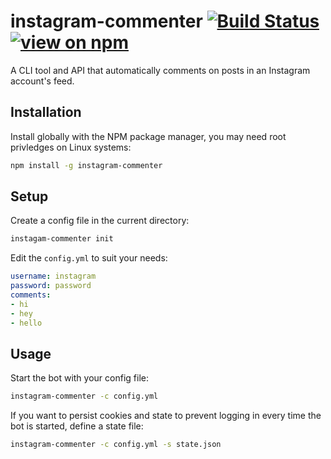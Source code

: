 # instagram-commenter [![Build Status](https://travis-ci.com/chewyiscrunchy/instagram-commenter.svg?branch=main)](https://travis-ci.com/chewyiscrunchy/instagram-commenter) [![view on npm](http://img.shields.io/npm/v/instagram-commenter.svg)](https://www.npmjs.org/package/instagram-commenter)

A CLI tool and API that automatically comments on posts in an Instagram account's feed.

## Installation

Install globally with the NPM package manager, you may need root privledges on Linux systems:

```Bash
npm install -g instagram-commenter
```

## Setup

Create a config file in the current directory:

```Bash
instagam-commenter init
```

Edit the `config.yml` to suit your needs:

```YAML
username: instagram
password: password
comments:
- hi
- hey
- hello
```

## Usage

Start the bot with your config file:

```Bash
instagram-commenter -c config.yml
```

If you want to persist cookies and state to prevent logging in every time the bot is started, define a state file:

```Bash
instagram-commenter -c config.yml -s state.json
```




